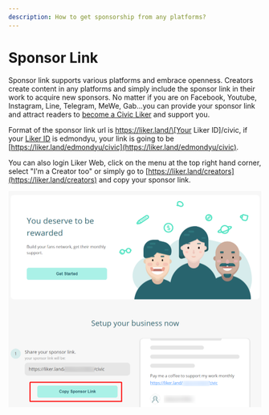 ```yaml
---
description: How to get sponsorship from any platforms?
---
```


# Sponsor Link

Sponsor link supports various platforms and embrace openness. Creators create content in any platforms and simply include the sponsor link in their work to acquire new sponsors. No matter if you are on Facebook, Youtube, Instagram, Line, Telegram, MeWe, Gab...you can provide your sponsor link and attract readers to [become a Civic Liker](../../../user-guide/civic-liker/) and support you.

Format of the sponsor link url is https://liker.land/\[Your Liker ID]/civic, if your [Liker ID](../../../user-guide/liker-id/) is edmondyu, your link is going to be [https://liker.land/edmondyu/civic](https://liker.land/edmondyu/civic).

You can also login Liker Web, click on the menu at the top right hand corner, select "I'm a Creator too" or simply go to [https://liker.land/creators](https://liker.land/creators) and copy your sponsor link.

![](../../../.gitbook/assets/sponsor-link-01-en.png)
